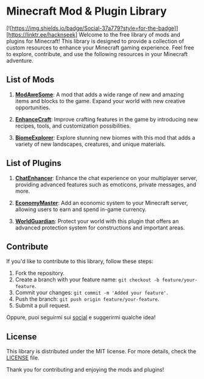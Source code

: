 # Minecraft Mod & Plugin Library
[![https://img.shields.io/badge/Social-37a779?style=for-the-badge]][https://linktr.ee/hacknseek]
Welcome to the free library of mods and plugins for Minecraft! This library is designed to provide a collection of custom resources to enhance your Minecraft gaming experience. Feel free to explore, contribute, and use the following resources in your Minecraft adventure.

## List of Mods

1. **[ModAweSome](link_modawesome)**: A mod that adds a wide range of new and amazing items and blocks to the game. Expand your world with new creative opportunities.

2. **[EnhanceCraft](link_enhancecraft)**: Improve crafting features in the game by introducing new recipes, tools, and customization possibilities.

3. **[BiomeExplorer](link_biomeexplorer)**: Explore stunning new biomes with this mod that adds a variety of new landscapes, creatures, and unique materials.

## List of Plugins

1. **[ChatEnhancer](link_chatenhancer)**: Enhance the chat experience on your multiplayer server, providing advanced features such as emoticons, private messages, and more.

2. **[EconomyMaster](link_economymaster)**: Add an economic system to your Minecraft server, allowing users to earn and spend in-game currency.

3. **[WorldGuardian](link_worldguardian)**: Protect your world with this plugin that offers an advanced protection system for constructions and important areas.

## Contribute

If you'd like to contribute to this library, follow these steps:

1. Fork the repository.
2. Create a branch with your feature name: `git checkout -b feature/your-feature`.
3. Commit your changes: `git commit -m 'Added your feature'`.
4. Push the branch: `git push origin feature/your-feature`.
5. Submit a pull request.

Oppure, puoi seguirmi sui [social](http://linktr.ee/hacknseek) e suggerirmi qualche idea!
## License

This library is distributed under the MIT license. For more details, check the [LICENSE](LICENSE) file.

Thank you for contributing and enjoying the mods and plugins!
